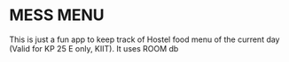 <h1>MESS MENU</h1>
<p>This is just a fun app to keep track of Hostel food menu of the current day (Valid for KP 25 E only, KIIT). It uses ROOM db</p>
